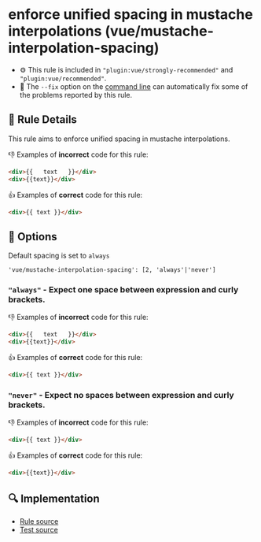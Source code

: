 # enforce unified spacing in mustache interpolations (vue/mustache-interpolation-spacing)

- :gear: This rule is included in `"plugin:vue/strongly-recommended"` and `"plugin:vue/recommended"`.
- :wrench: The `--fix` option on the [command line](https://eslint.org/docs/user-guide/command-line-interface#fixing-problems) can automatically fix some of the problems reported by this rule.

## :book: Rule Details

This rule aims to enforce unified spacing in mustache interpolations.

:-1: Examples of **incorrect** code for this rule:

```html
<div>{{   text   }}</div>
<div>{{text}}</div>
```

:+1: Examples of **correct** code for this rule:

```html
<div>{{ text }}</div>
```

## :wrench: Options

Default spacing is set to `always`

```
'vue/mustache-interpolation-spacing': [2, 'always'|'never']
```

### `"always"` - Expect one space between expression and curly brackets.

:-1: Examples of **incorrect** code for this rule:

```html
<div>{{   text   }}</div>
<div>{{text}}</div>
```

:+1: Examples of **correct** code for this rule:

```html
<div>{{ text }}</div>
```

### `"never"` - Expect no spaces between expression and curly brackets.

:-1: Examples of **incorrect** code for this rule:

```html
<div>{{ text }}</div>
```

:+1: Examples of **correct** code for this rule:

```html
<div>{{text}}</div>
```

## :mag: Implementation

- [Rule source](https://github.com/vuejs/eslint-plugin-vue/blob/master/lib/rules/mustache-interpolation-spacing.js)
- [Test source](https://github.com/vuejs/eslint-plugin-vue/blob/master/tests/lib/rules/mustache-interpolation-spacing.js)
